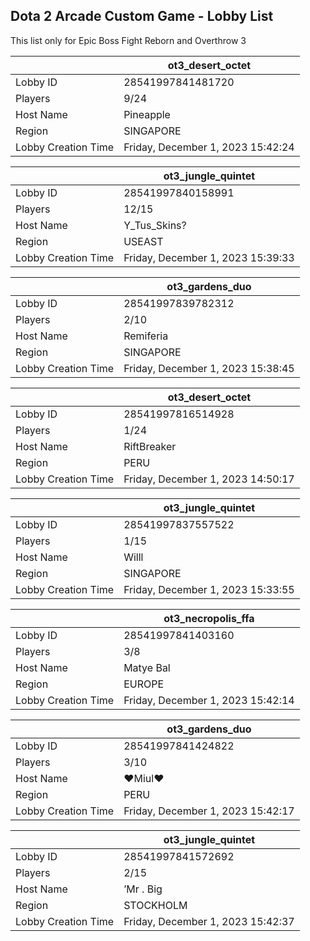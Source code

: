 ## Dota 2 Arcade Custom Game - Lobby List

This list only for Epic Boss Fight Reborn and Overthrow 3

|  | ot3_desert_octet |
| ------ | ------ |
| Lobby ID | 28541997841481720 |
| Players | 9/24 |
| Host Name | Pineapple |
| Region | SINGAPORE |
| Lobby Creation Time | Friday, December 1, 2023 15:42:24 |


|  | ot3_jungle_quintet |
| ------ | ------ |
| Lobby ID | 28541997840158991 |
| Players | 12/15 |
| Host Name | Y_Tus_Skins? |
| Region | USEAST |
| Lobby Creation Time | Friday, December 1, 2023 15:39:33 |


|  | ot3_gardens_duo |
| ------ | ------ |
| Lobby ID | 28541997839782312 |
| Players | 2/10 |
| Host Name | Remiferia |
| Region | SINGAPORE |
| Lobby Creation Time | Friday, December 1, 2023 15:38:45 |


|  | ot3_desert_octet |
| ------ | ------ |
| Lobby ID | 28541997816514928 |
| Players | 1/24 |
| Host Name | RiftBreaker |
| Region | PERU |
| Lobby Creation Time | Friday, December 1, 2023 14:50:17 |


|  | ot3_jungle_quintet |
| ------ | ------ |
| Lobby ID | 28541997837557522 |
| Players | 1/15 |
| Host Name | Willl |
| Region | SINGAPORE |
| Lobby Creation Time | Friday, December 1, 2023 15:33:55 |


|  | ot3_necropolis_ffa |
| ------ | ------ |
| Lobby ID | 28541997841403160 |
| Players | 3/8 |
| Host Name | Matye Bal |
| Region | EUROPE |
| Lobby Creation Time | Friday, December 1, 2023 15:42:14 |


|  | ot3_gardens_duo |
| ------ | ------ |
| Lobby ID | 28541997841424822 |
| Players | 3/10 |
| Host Name | ♥Miul♥ |
| Region | PERU |
| Lobby Creation Time | Friday, December 1, 2023 15:42:17 |


|  | ot3_jungle_quintet |
| ------ | ------ |
| Lobby ID | 28541997841572692 |
| Players | 2/15 |
| Host Name | ’Mr . Big |
| Region | STOCKHOLM |
| Lobby Creation Time | Friday, December 1, 2023 15:42:37 |


